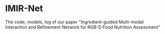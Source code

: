 # IMIR-Net
The code, models, log of our paper "Ingredient-guided Multi-modal Interaction and Refinement Network for RGB-D Food Nutrition Assessment"
